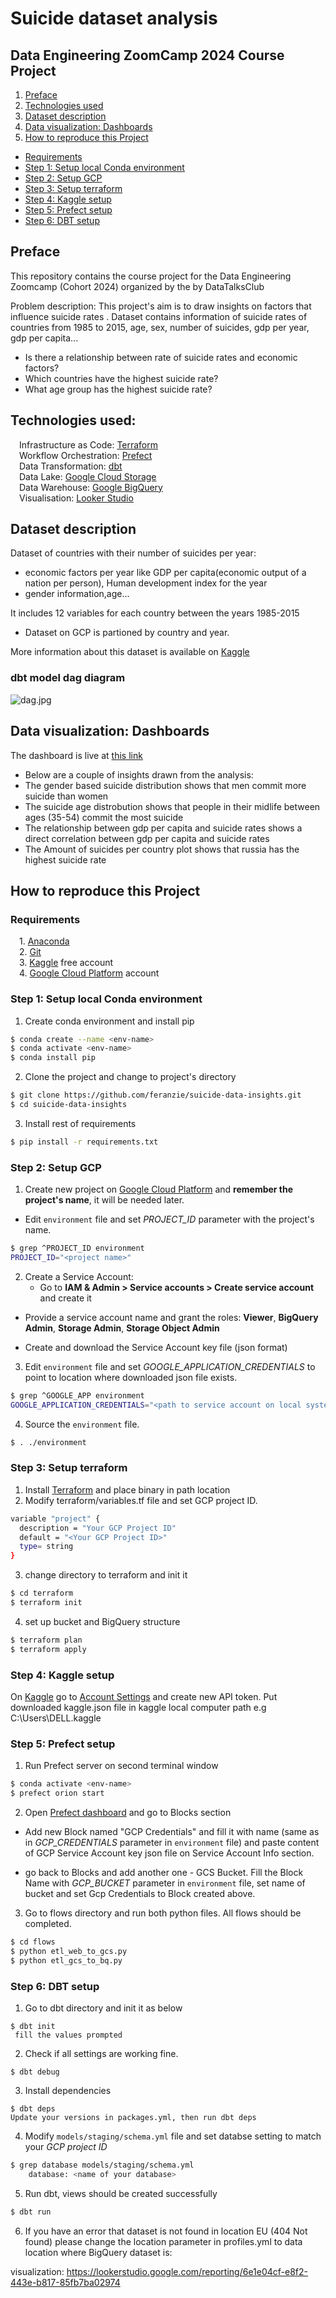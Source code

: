 # Suicide dataset analysis

## Data Engineering ZoomCamp 2024 Course Project 

1. [Preface](#preface)
2. [Technologies used](#technologies-used)
3. [Dataset description](#dataset-description)
4. [Data visualization: Dashboards](#data-visualization-dashboards)
5. [How to reproduce this Project](#how-to-reproduce-this-project)
  - [Requirements](#requirements)
  - [Step 1: Setup local Conda environment](#step-1-setup-local-conda-environment)
  - [Step 2: Setup GCP](#step-2-setup-gcp)
  - [Step 3: Setup terraform](#step-3-setup-terraform)
  - [Step 4: Kaggle setup](#step-4-kaggle-setup)
  - [Step 5: Prefect setup](#step-5-prefect-setup)
  - [Step 6: DBT setup](#step-6-dbt-setup)

## Preface

This repository contains the course project for the Data Engineering Zoomcamp (Cohort 2024) organized by the by DataTalksClub

Problem description: This project's aim is to draw insights on factors that influence suicide rates .
Dataset contains information of suicide rates of countries from 1985 to 2015, age, sex, number of suicides, gdp per year, gdp per capita...

- Is there a relationship between rate of suicide rates and economic factors?
- Which countries have the highest suicide rate?
- What age group has the highest suicide rate?

## Technologies used:
&emsp;Infrastructure as Code: [Terraform](https://www.terraform.io)      
&emsp;Workflow Orchestration: [Prefect](https://www.prefect.io)   
&emsp;Data Transformation: [dbt](https://www.getdbt.com)  
&emsp;Data Lake: [Google Cloud Storage](https://cloud.google.com/storage)     
&emsp;Data Warehouse: [Google BigQuery](https://cloud.google.com/bigquery)    
&emsp;Visualisation: [Looker Studio](http://lookerstudio.google.com/)  


## Dataset description

Dataset of countries with their number of suicides per year:
- economic factors per year like GDP per capita(economic output of a nation per person), Human development index for the year
- gender information,age...

It includes 12 variables for each country between the years 1985-2015



- Dataset on GCP is partioned by country and year.

More information about this dataset is available on [Kaggle](https://www.kaggle.com/datasets/russellyates88/suicide-rates-overview-1985-to-2016)

### dbt model dag diagram

![dag.jpg](https://github.com/feranzie/suicide-data-insights/blob/master/images/dag.jpg)

## Data visualization: Dashboards

The dashboard is live at [this link](https://lookerstudio.google.com/reporting/6e1e04cf-e8f2-443e-b817-85fb7ba02974)
- Below are a couple of insights drawn from the analysis:
- The gender based suicide distribution shows that men commit more suicide than women
- The suicide age distrobution shows that people in their midlife between ages (35-54) commit the most suicide
- The relationship between gdp per capita and suicide rates shows a direct correlation between gdp per capita and suicide rates
- The Amount of suicides per country plot shows that russia has the highest suicide rate



## How to reproduce this Project

### Requirements

&emsp;1. [Anaconda](https://www.anaconda.com/)<br>
&emsp;2. [Git](https://git-scm.com/)<br>
&emsp;3. [Kaggle](https://www.kaggle.com/) free account<br>
&emsp;4. [Google Cloud Platform]() account<br>

### Step 1: Setup local Conda environment

1. Create conda environment and install pip
```bash
$ conda create --name <env-name>
$ conda activate <env-name>
$ conda install pip
```
2. Clone the project and change to project's directory
```bash
$ git clone https://github.com/feranzie/suicide-data-insights.git
$ cd suicide-data-insights
```
3. Install rest of requirements
```bash
$ pip install -r requirements.txt
```
### Step 2: Setup GCP

1. Create new project on [Google Cloud Platform](https://console.cloud.google.com/projectcreate) and **remember the project's name**, it will be needed later. 


- Edit ```environment``` file and set *PROJECT_ID* parameter with the project's name.

```bash
$ grep ^PROJECT_ID environment
PROJECT_ID="<project name>"
```

2. Create a Service Account:
    - Go to **IAM & Admin > Service accounts > Create service account** and create it

- Provide a service account name and grant the roles: **Viewer**, **BigQuery Admin**, **Storage Admin**, **Storage Object Admin**

- Create and download the Service Account key file (json format)

3. Edit ```environment``` file and set *GOOGLE_APPLICATION_CREDENTIALS* to point to location where downloaded json file exists.

```bash
$ grep ^GOOGLE_APP environment
GOOGLE_APPLICATION_CREDENTIALS="<path to service account on local system>"
```
4. Source the ```environment``` file.
```bash
$ . ./environment
```

### Step 3: Setup terraform

1. Install [Terraform](https://www.terraform.io) and place binary in path location
2. Modify terraform/variables.tf file and set GCP project ID. 

```bash
variable "project" {
  description = "Your GCP Project ID"
  default = "<Your GCP Project ID>"
  type= string
}

```
3. change directory to terraform and init it

```bash
$ cd terraform
$ terraform init
```

4. set up bucket and BigQuery structure

```bash
$ terraform plan
$ terraform apply
```

### Step 4: Kaggle setup

On [Kaggle](https://www.kaggle.com/) go to [Account Settings](https://www.kaggle.com/settings/account) and create new API token.
Put downloaded kaggle.json file in kaggle local computer path e.g C:\Users\DELL\.kaggle

### Step 5: Prefect setup

1. Run Prefect server on second terminal window

```bash
$ conda activate <env-name>
$ prefect orion start
```

2. Open [Prefect dashboard](http://127.0.0.1:4200) and go to Blocks section

- Add new Block named "GCP Credentials" and fill it with name (same as in *GCP_CREDENTIALS* parameter in ```environment``` file) and paste content of GCP Service Account key json file on Service Account Info section.


- go back to Blocks and add another one - GCS Bucket. Fill the Block Name with *GCP_BUCKET* parameter in ```environment``` file, set name of bucket and set Gcp Credentials to Block created above.


3. Go to flows directory and run both python files. All flows should be completed.

```bash
$ cd flows
$ python etl_web_to_gcs.py
$ python etl_gcs_to_bq.py
```

### Step 6: DBT setup

1. Go to dbt directory and init it as below

```
$ dbt init
 fill the values prompted
```

2. Check if all settings are working fine.

```
$ dbt debug
```


3. Install dependencies

```
$ dbt deps
Update your versions in packages.yml, then run dbt deps
```

4. Modify ```models/staging/schema.yml``` file and set databse setting to match your *GCP project ID*

```bash
$ grep database models/staging/schema.yml
    database: <name of your database>
```

5. Run dbt, views should be created successfully

```bash
$ dbt run
```

6. If you have an error that dataset is not found in location EU (404 Not found) please change the location parameter in profiles.yml to data location where BigQuery dataset is:























visualization: https://lookerstudio.google.com/reporting/6e1e04cf-e8f2-443e-b817-85fb7ba02974
